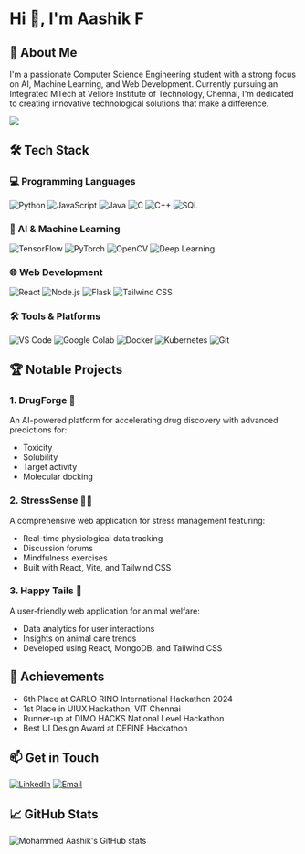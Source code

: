 # Hi 👋, I'm Aashik F 

## 🚀 About Me
I'm a passionate Computer Science Engineering student with a strong focus on AI, Machine Learning, and Web Development. Currently pursuing an Integrated MTech at Vellore Institute of Technology, Chennai, I'm dedicated to creating innovative technological solutions that make a difference.

![](https://komarev.com/ghpvc/?username=Aashik1701&abbreviated=true)

## 🛠️ Tech Stack

### 💻 Programming Languages
![Python](https://img.shields.io/badge/Python-3776AB?style=for-the-badge&logo=python&logoColor=white)
![JavaScript](https://img.shields.io/badge/JavaScript-F7DF1E?style=for-the-badge&logo=javascript&logoColor=black)
![Java](https://img.shields.io/badge/Java-ED8B00?style=for-the-badge&logo=java&logoColor=white)
![C](https://img.shields.io/badge/C-00599C?style=for-the-badge&logo=c&logoColor=white)
![C++](https://img.shields.io/badge/C++-00599C?style=for-the-badge&logo=cplusplus&logoColor=white)
![SQL](https://img.shields.io/badge/SQL-4479A1?style=for-the-badge&logo=sql&logoColor=white)

### 🤖 AI & Machine Learning
![TensorFlow](https://img.shields.io/badge/TensorFlow-FF6F00?style=for-the-badge&logo=tensorflow&logoColor=white)
![PyTorch](https://img.shields.io/badge/PyTorch-EE4C2C?style=for-the-badge&logo=pytorch&logoColor=white)
![OpenCV](https://img.shields.io/badge/OpenCV-5C3EE8?style=for-the-badge&logo=opencv&logoColor=white)
![Deep Learning](https://img.shields.io/badge/Deep%20Learning-00AEFF?style=for-the-badge&logo=neural-network&logoColor=white)

### 🌐 Web Development
![React](https://img.shields.io/badge/React-61DAFB?style=for-the-badge&logo=react&logoColor=black)
![Node.js](https://img.shields.io/badge/Node.js-43853D?style=for-the-badge&logo=node.js&logoColor=white)
![Flask](https://img.shields.io/badge/Flask-000000?style=for-the-badge&logo=flask&logoColor=white)
![Tailwind CSS](https://img.shields.io/badge/Tailwind_CSS-38B2AC?style=for-the-badge&logo=tailwind-css&logoColor=white)

### 🛠️ Tools & Platforms
![VS Code](https://img.shields.io/badge/VS%20Code-0078D4?style=for-the-badge&logo=visual%20studio%20code&logoColor=white)
![Google Colab](https://img.shields.io/badge/Google%20Colab-F9AB00?style=for-the-badge&logo=google-colab&logoColor=white)
![Docker](https://img.shields.io/badge/Docker-2496ED?style=for-the-badge&logo=docker&logoColor=white)
![Kubernetes](https://img.shields.io/badge/Kubernetes-326CE5?style=for-the-badge&logo=kubernetes&logoColor=white)
![Git](https://img.shields.io/badge/Git-F05032?style=for-the-badge&logo=git&logoColor=white)

## 🏆 Notable Projects

### 1. DrugForge 💊
An AI-powered platform for accelerating drug discovery with advanced predictions for:
- Toxicity
- Solubility
- Target activity
- Molecular docking

### 2. StressSense 🧘‍♀️
A comprehensive web application for stress management featuring:
- Real-time physiological data tracking
- Discussion forums
- Mindfulness exercises
- Built with React, Vite, and Tailwind CSS

### 3. Happy Tails 🐾
A user-friendly web application for animal welfare:
- Data analytics for user interactions
- Insights on animal care trends
- Developed using React, MongoDB, and Tailwind CSS

## 🏅 Achievements
- 6th Place at CARLO RINO International Hackathon 2024
- 1st Place in UIUX Hackathon, VIT Chennai
- Runner-up at DIMO HACKS National Level Hackathon
- Best UI Design Award at DEFINE Hackathon

## 📫 Get in Touch
[![LinkedIn](https://img.shields.io/badge/LinkedIn-0077B5?style=for-the-badge&logo=linkedin&logoColor=white)](https://www.linkedin.com/in/mohammed-aashik-f-690418263)
[![Email](https://img.shields.io/badge/Email-D14836?style=for-the-badge&logo=gmail&logoColor=white)](mailto:md17ashik@gmail.com)

## 📈 GitHub Stats
![Mohammed Aashik's GitHub stats](https://github-readme-stats.vercel.app/api?username=Aashik1701&show_icons=true&theme=radical)

